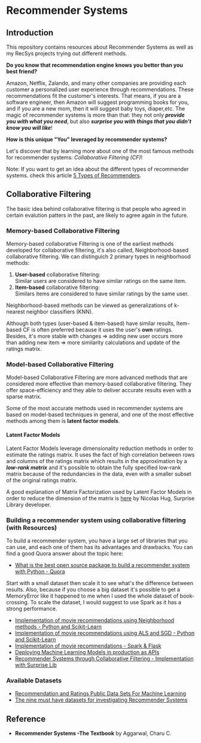 # Recommender Systems
## Introduction
This repository contains resources about Recommender Systems as well as my RecSys projects trying out different methods.

**Do you know that recommendation engine knows you better than you best friend?** 

Amazon, Netflix, Zalando, and many other companies are providing each customer a personalized user experience through recommendations. These recommendations fit the customer's interests. That means, if you are a software engineer, then Amazon will suggest programming books for you, and if you are a new mom, then it will suggest baby toys, diaper,etc. 
The magic of recommender systems is more than that: they not only ***provide you with what you need***, but also ***surprise you with things that you didn't know you will like***!

**How is this unique "You" leveraged by recommender systems?**

Let's discover that by learning more about one of the most famous methods for recommender systems: *Collaborative Filtering (CF)*!

Note: If you want to get an idea about the different types of recommender systems. check this article [5 Types of Recommenders](https://www.datasciencecentral.com/profiles/blogs/5-types-of-recommenders).

## Collaborative Filtering 
The basic idea behind collaborative filtering is that people who agreed in certain evalution patters in the past, are likely to agree again in the future.

### Memory-based Collaborative Filtering
Memory-based collaborative Filtering is one of the earliest methods developed for collaborative filtering, it's also called, Neighborhood-based collaborative filtering. We can distinguich 2 primary types in neighborhood methods:
1. **User-based** collaborative filtering:<br>
   Similar users are considered to have similar ratings on the same item.
2. **Item-based** collaborative filtering:<br>
   Similars items are considered to have similar ratings by the same user. <br>

Neighborhood-based methods can be viewed as generalizations of k-nearest neighbor classifiers (KNN).

Although both types (user-based & item-based) have similar results, Item-based CF is often preferred because it uses the user's **own** ratings. Besides, it's more stable with changes => adding new user occurs more than adding new item => more similarity calculations and update of the ratings matrix.
### Model-based Collaborative Filtering

Model-based Collaborative Filtering are more advanced methods that are considered more effective than memory-based collaborative filtering. They offer space-efficiency and they able to deliver accurate results even with a sparse matrix.

Some of the most accurate methods used in recommender systems are based on model-based techniques in general, and one of the most effective methods among them is **latent factor models**.

#### Latent Factor Models
Latent Factor Models leverage dimensionality reduction methods in order to estimate the ratings matrix. It uses the fact of high correlation between rows and columns of the ratings matrix which results in the approximation by a ***low-rank matrix*** and it's possible to obtain the fully specified low-rank matrix because of the redundancies in the data, even with a smaller subset of the original ratings matrix.

A good explanation of Matrix Factorization used by Latent Factor Models in order to reduce the dimension of the matrix is [here](http://nicolas-hug.com/blog/matrix_facto_1) by Nicolas Hug, Surprise Library developer.

### Building a recommender system using collaborative filtering (with Resources)

To build a recommender system, you have a large set of libraries that you can use, and each one of them has its advantages and drawbacks.
You can find a good Quora answer about the topic here:

* [What is the best open source package to build a recommender system with Python - Quora](https://www.quora.com/What-is-the-best-open-source-package-to-build-a-recommender-system-in-Python/answer/Xavier-Amatriain?srid=hpTX9)

Start with a small dataset then scale it to see what's the difference between results. Also, because if you choose a big dataset it's possible to get a MemoryError like it happened to me when I used the whole dataset of book-crossing. To scale the dataset, I would suggest to use Spark as it has a strong performance.

* [Implementation of movie recommendations using Neighborhood methods - Python and Scikit-Learn](http://blog.ethanrosenthal.com/2015/11/02/intro-to-collaborative-filtering/)
* [Implementation of movie recommendations using ALS and SGD - Python and Scikit-Learn](http://blog.ethanrosenthal.com/2016/01/09/explicit-matrix-factorization-sgd-als/)
* [Implementation of movie recommendations - Spark & Flask ](https://www.codementor.io/jadianes/building-a-recommender-with-apache-spark-python-example-app-part1-du1083qbw)
* [Deploying Machine Learning Models in production as APIs](https://www.analyticsvidhya.com/blog/2017/09/machine-learning-models-as-apis-using-flask/)
* [Recommender Systems through Collaborative Filtering - Implementation with Surprise Lib](https://blog.dominodatalab.com/recommender-systems-collaborative-filtering/)

### Available Datasets

* [Recommendation and Ratings Public Data Sets For Machine Learning](https://gist.github.com/entaroadun/1653794)
* [The nine must have datasets for investigating Recommender Systems](https://gab41.lab41.org/the-nine-must-have-datasets-for-investigating-recommender-systems-ce9421bf981c)

## Reference
* **Recommender Systems -The Textbook** by Aggarwal, Charu C.
